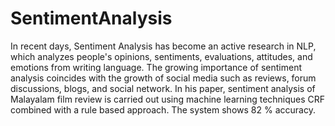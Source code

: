 # SentimentAnalysis
In recent days, Sentiment Analysis has become an active research in NLP, which analyzes people's opinions, sentiments, evaluations, attitudes, and emotions from writing language. The growing importance of sentiment analysis coincides with the growth of social media such as reviews, forum discussions, blogs, and social network. In his paper, sentiment analysis of Malayalam film review is carried out using machine learning techniques CRF combined with a rule based approach. The system shows 82 % accuracy.
